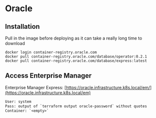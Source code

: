 # Oracle

## Installation

Pull in the image before deploying as it can take a really long time to download

```shell
docker login container-registry.oracle.com
docker pull container-registry.oracle.com/database/operator:0.2.1
docker pull container-registry.oracle.com/database/express:latest
```

## Access Enterprise Manager

Enterprise Manager Express: [https://oracle.infrastructure.k8s.local/em/](https://oracle.infrastructure.k8s.local/em)

```txt
User: system
Pass: output of `terraform output oracle-password` without quotes
Container: `<empty>`
```

